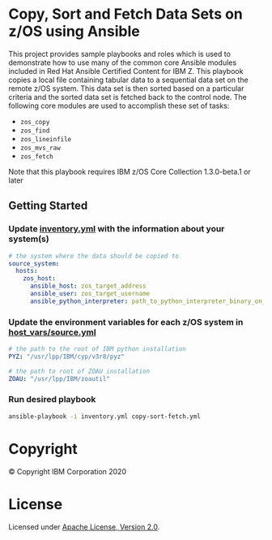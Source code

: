 # Copy, Sort and Fetch Data Sets on z/OS using Ansible

This project provides sample playbooks and roles which is used to demonstrate 
how to use many of the common core Ansible modules included in Red Hat Ansible 
Certified Content for IBM Z. This playbook copies a local file containing tabular 
data to a sequential data set on the remote z/OS system. This data set is then sorted
based on a particular criteria and the sorted data set is fetched back to the
control node. The following core modules are used to accomplish these set of tasks:

- `zos_copy`
- `zos_find`
- `zos_lineinfile`
- `zos_mvs_raw`
- `zos_fetch`

Note that this playbook requires IBM z/OS Core Collection 1.3.0-beta.1 or later

## Getting Started

### Update [inventory.yml](inventory.yml) with the information about your system(s)

```yaml
# the system where the data should be copied to
source_system:
  hosts:
    zos_host:
      ansible_host: zos_target_address
      ansible_user: zos_target_username
      ansible_python_interpreter: path_to_python_interpreter_binary_on_zos_target
```

### Update the environment variables for each z/OS system in [host_vars/source.yml](host_vars/zos_host.yml)

```yaml
# the path to the root of IBM python installation
PYZ: "/usr/lpp/IBM/cyp/v3r8/pyz"

# the path to root of ZOAU installation
ZOAU: "/usr/lpp/IBM/zoautil"
```

### Run desired playbook

```bash
ansible-playbook -i inventory.yml copy-sort-fetch.yml
```

# Copyright

© Copyright IBM Corporation 2020

# License

Licensed under [Apache License,
Version 2.0](https://opensource.org/licenses/Apache-2.0).